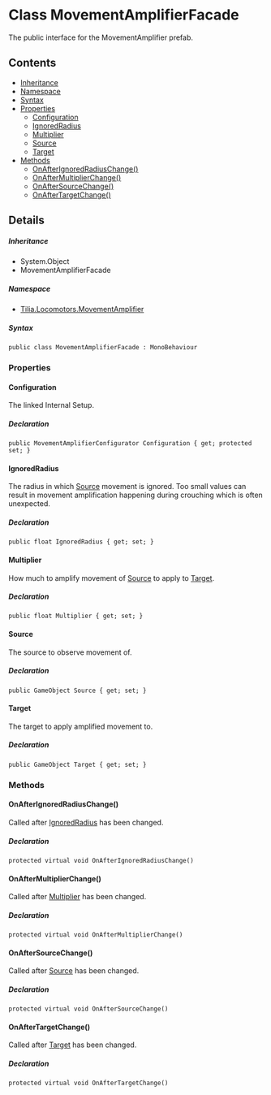 # Class MovementAmplifierFacade

The public interface for the MovementAmplifier prefab.

## Contents

* [Inheritance]
* [Namespace]
* [Syntax]
* [Properties]
  * [Configuration]
  * [IgnoredRadius]
  * [Multiplier]
  * [Source]
  * [Target]
* [Methods]
  * [OnAfterIgnoredRadiusChange()]
  * [OnAfterMultiplierChange()]
  * [OnAfterSourceChange()]
  * [OnAfterTargetChange()]

## Details

##### Inheritance

* System.Object
* MovementAmplifierFacade

##### Namespace

* [Tilia.Locomotors.MovementAmplifier]

##### Syntax

```
public class MovementAmplifierFacade : MonoBehaviour
```

### Properties

#### Configuration

The linked Internal Setup.

##### Declaration

```
public MovementAmplifierConfigurator Configuration { get; protected set; }
```

#### IgnoredRadius

The radius in which [Source] movement is ignored. Too small values can result in movement amplification happening during crouching which is often unexpected.

##### Declaration

```
public float IgnoredRadius { get; set; }
```

#### Multiplier

How much to amplify movement of [Source] to apply to [Target].

##### Declaration

```
public float Multiplier { get; set; }
```

#### Source

The source to observe movement of.

##### Declaration

```
public GameObject Source { get; set; }
```

#### Target

The target to apply amplified movement to.

##### Declaration

```
public GameObject Target { get; set; }
```

### Methods

#### OnAfterIgnoredRadiusChange()

Called after [IgnoredRadius] has been changed.

##### Declaration

```
protected virtual void OnAfterIgnoredRadiusChange()
```

#### OnAfterMultiplierChange()

Called after [Multiplier] has been changed.

##### Declaration

```
protected virtual void OnAfterMultiplierChange()
```

#### OnAfterSourceChange()

Called after [Source] has been changed.

##### Declaration

```
protected virtual void OnAfterSourceChange()
```

#### OnAfterTargetChange()

Called after [Target] has been changed.

##### Declaration

```
protected virtual void OnAfterTargetChange()
```

[Tilia.Locomotors.MovementAmplifier]: README.md
[MovementAmplifierConfigurator]: MovementAmplifierConfigurator.md
[Source]: MovementAmplifierFacade.md#Source
[Source]: MovementAmplifierFacade.md#Source
[Target]: MovementAmplifierFacade.md#Target
[IgnoredRadius]: MovementAmplifierFacade.md#IgnoredRadius
[Multiplier]: MovementAmplifierFacade.md#Multiplier
[Source]: MovementAmplifierFacade.md#Source
[Target]: MovementAmplifierFacade.md#Target
[Inheritance]: #Inheritance
[Namespace]: #Namespace
[Syntax]: #Syntax
[Properties]: #Properties
[Configuration]: #Configuration
[IgnoredRadius]: #IgnoredRadius
[Multiplier]: #Multiplier
[Source]: #Source
[Target]: #Target
[Methods]: #Methods
[OnAfterIgnoredRadiusChange()]: #OnAfterIgnoredRadiusChange
[OnAfterMultiplierChange()]: #OnAfterMultiplierChange
[OnAfterSourceChange()]: #OnAfterSourceChange
[OnAfterTargetChange()]: #OnAfterTargetChange
